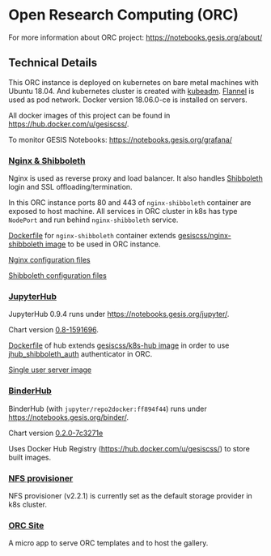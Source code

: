 # Open Research Computing (ORC)

For more information about ORC project: https://notebooks.gesis.org/about/

## Technical Details

This ORC instance is deployed on kubernetes on bare metal machines with Ubuntu 18.04.
And kubernetes cluster is created with [kubeadm](https://kubernetes.io/docs/setup/independent/create-cluster-kubeadm/).
[Flannel](https://github.com/coreos/flannel/tree/v0.10.0) is used as pod network.
Docker version 18.06.0-ce is installed on servers.

All docker images of this project can be found in https://hub.docker.com/u/gesiscss/.

To monitor GESIS Notebooks: https://notebooks.gesis.org/grafana/

### [Nginx & Shibboleth](/nginx_shibboleth/)

Nginx is used as reverse proxy and load balancer.
It also handles [Shibboleth](https://www.shibboleth.net/) login and
SSL offloading/termination.

In this ORC instance ports 80 and 443 of `nginx-shibboleth` container are exposed to host machine.
All services in ORC cluster in k8s has type `NodePort` and run behind `nginx-shibboleth` service.

[Dockerfile](/nginx_shibboleth/docker/Dockerfile) for `nginx-shibboleth` container
extends [gesiscss/nginx-shibboleth image](https://github.com/gesiscss/jhub_shibboleth_auth/tree/master/docker/shibboleth)
to be used in ORC instance.

[Nginx configuration files](/nginx_shibboleth/nginx)

[Shibboleth configuration files](/nginx_shibboleth/shibboleth/conf)

### [JupyterHub](/jupyterhub)

JupyterHub 0.9.4 runs under https://notebooks.gesis.org/jupyter/. 

Chart version [0.8-1591696](https://github.com/jupyterhub/zero-to-jupyterhub-k8s/tree/1591696).

[Dockerfile](/jupyterhub/docker/k8s_hub) of hub
extends [gesiscss/k8s-hub image](https://github.com/gesiscss/jhub_shibboleth_auth/tree/master/docker/k8s_hub)
in order to use [jhub_shibboleth_auth](https://github.com/gesiscss/jhub_shibboleth_auth)
authenticator in ORC.

[Single user server image](/jupyterhub/docker/singleuser)

### [BinderHub](/binderhub)

BinderHub (with `jupyter/repo2docker:ff894f44`) runs under https://notebooks.gesis.org/binder/. 

Chart version [0.2.0-7c3271e](https://github.com/jupyterhub/binderhub/tree/7c3271e)

Uses Docker Hub Registry (https://hub.docker.com/u/gesiscss/) to store built images.

### [NFS provisioner](/nfs_provisioner)

NFS provisioner (v2.2.1) is currently set as the default storage provider in k8s cluster.

### [ORC Site](/orc_site)

A micro app to serve ORC templates and to host the gallery.